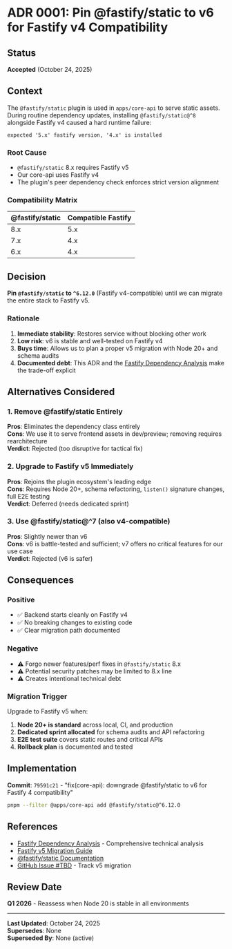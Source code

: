 # ADR 0001: Pin @fastify/static to v6 for Fastify v4 Compatibility

## Status

**Accepted** (October 24, 2025)

## Context

The `@fastify/static` plugin is used in `apps/core-api` to serve static assets. During routine dependency updates, installing `@fastify/static@^8` alongside Fastify v4 caused a hard runtime failure:

```text
expected '5.x' fastify version, '4.x' is installed
```

### Root Cause

- `@fastify/static` 8.x requires Fastify v5
- Our core-api uses Fastify v4
- The plugin's peer dependency check enforces strict version alignment

### Compatibility Matrix

| @fastify/static | Compatible Fastify |
|-----------------|-------------------|
| 8.x             | 5.x               |
| 7.x             | 4.x               |
| 6.x             | 4.x               |

## Decision

**Pin `@fastify/static` to `^6.12.0`** (Fastify v4-compatible) until we can migrate the entire stack to Fastify v5.

### Rationale

1. **Immediate stability**: Restores service without blocking other work
2. **Low risk**: v6 is stable and well-tested on Fastify v4
3. **Buys time**: Allows us to plan a proper v5 migration with Node 20+ and schema audits
4. **Documented debt**: This ADR and the [Fastify Dependency Analysis](../FASTIFY_DEPENDENCY_ANALYSIS.md) make the trade-off explicit

## Alternatives Considered

### 1. Remove @fastify/static Entirely

**Pros**: Eliminates the dependency class entirely  
**Cons**: We use it to serve frontend assets in dev/preview; removing requires rearchitecture  
**Verdict**: Rejected (too disruptive for tactical fix)

### 2. Upgrade to Fastify v5 Immediately

**Pros**: Rejoins the plugin ecosystem's leading edge  
**Cons**: Requires Node 20+, schema refactoring, `listen()` signature changes, full E2E testing  
**Verdict**: Deferred (needs dedicated sprint)

### 3. Use @fastify/static@^7 (also v4-compatible)

**Pros**: Slightly newer than v6  
**Cons**: v6 is battle-tested and sufficient; v7 offers no critical features for our use case  
**Verdict**: Rejected (v6 is safer)

## Consequences

### Positive

- ✅ Backend starts cleanly on Fastify v4
- ✅ No breaking changes to existing code
- ✅ Clear migration path documented

### Negative

- ⚠️ Forgo newer features/perf fixes in `@fastify/static` 8.x
- ⚠️ Potential security patches may be limited to 8.x line
- ⚠️ Creates intentional technical debt

### Migration Trigger

Upgrade to Fastify v5 when:

1. **Node 20+ is standard** across local, CI, and production
2. **Dedicated sprint allocated** for schema audits and API refactoring
3. **E2E test suite** covers static routes and critical APIs
4. **Rollback plan** is documented and tested

## Implementation

**Commit**: `79591c21` - "fix(core-api): downgrade @fastify/static to v6 for Fastify 4 compatibility"

```bash
pnpm --filter @apps/core-api add @fastify/static@^6.12.0
```

## References

- [Fastify Dependency Analysis](../FASTIFY_DEPENDENCY_ANALYSIS.md) - Comprehensive technical analysis
- [Fastify v5 Migration Guide](https://fastify.dev/docs/latest/Guides/Migration-Guide-V5/)
- [@fastify/static Documentation](https://github.com/fastify/fastify-static)
- [GitHub Issue #TBD](https://github.com/omar120489/-traffic-crm-frontend-ts/issues/TBD) - Track v5 migration

## Review Date

**Q1 2026** - Reassess when Node 20 is stable in all environments

---

**Last Updated**: October 24, 2025  
**Supersedes**: None  
**Superseded By**: None (active)

